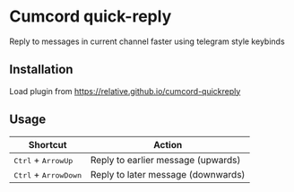# Cumcord quick-reply

Reply to messages in current channel faster using telegram style keybinds

## Installation

Load plugin from https://relative.github.io/cumcord-quickreply

## Usage

| Shortcut                               | Action                             |
| -------------------------------------- | ---------------------------------- |
| <kbd>Ctrl</kbd> + <kbd>ArrowUp</kbd>   | Reply to earlier message (upwards) |
| <kbd>Ctrl</kbd> + <kbd>ArrowDown</kbd> | Reply to later message (downwards) |
